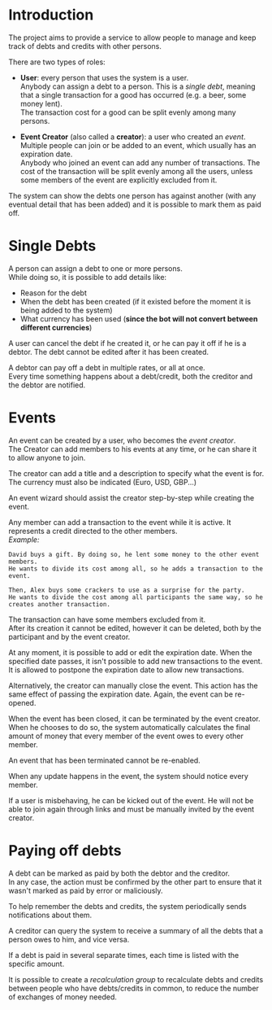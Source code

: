 Introduction
============

The project aims to provide a service to allow people to manage and keep track of debts and credits with other persons.

There are two types of roles:
 - **User**: every person that uses the system is a user.  
 Anybody can assign a debt to a person. This is a *single debt*, meaning that a single transaction for a good has occurred (e.g. a beer, some money lent).   
 The transaction cost for a good can be split evenly among many persons.

 - **Event Creator** (also called a **creator**): a user who created an *event*. Multiple people can join or be added to an event, which usually has an expiration date.  
 Anybody who joined an event can add any number of transactions. The cost of the transaction will be split evenly among all the users, unless some members of the event are explicitly excluded from it.

The system can show the debts one person has against another (with any eventual detail that has been added) and it is possible to mark them as paid off.

Single Debts
============

A person can assign a debt to one or more persons.  
While doing so, it is possible to add details like:
 - Reason for the debt
 - When the debt has been created (if it existed before the moment it is being added to the system)
 - What currency has been used (**since the bot will not convert between different currencies**)

A user can cancel the debt if he created it, or he can pay it off if he is a debtor. The debt cannot be edited after it has been created.

A debtor can pay off a debt in multiple rates, or all at once.  
Every time something happens about a debt/credit, both the creditor and the debtor are notified.

Events
======
An event can be created by a user, who becomes the *event creator*.  
The Creator can add members to his events at any time, or he can share it to allow anyone to join.

The creator can add a title and a description to specify what the event is for.
The currency must also be indicated (Euro, USD, GBP...)

An event wizard should assist the creator step-by-step while creating the event.

Any member can add a transaction to the event while it is active. It represents a credit directed to the other members.\
*Example:*

    David buys a gift. By doing so, he lent some money to the other event members.
    He wants to divide its cost among all, so he adds a transaction to the event. 
    
    Then, Alex buys some crackers to use as a surprise for the party.
    He wants to divide the cost among all participants the same way, so he creates another transaction.

The transaction can have some members excluded from it.  
After its creation it cannot be edited, however it can be deleted, both by the participant and by the event creator.

At any moment, it is possible to add or edit the expiration date. When the specified date passes, it isn't possible to add new transactions to the event.  
It is allowed to postpone the expiration date to allow new transactions.

Alternatively, the creator can manually close the event. This action has the same effect of passing the expiration date. Again, the event can be re-opened.

When the event has been closed, it can be terminated by the event creator.  
When he chooses to do so, the system automatically calculates the final amount of money that every member of the event owes to every other member.

An event that has been terminated cannot be re-enabled.

When any update happens in the event, the system should notice every member.

If a user is misbehaving, he can be kicked out of the event. He will not be able to join again through links and must be manually invited by the event creator.

Paying off debts
================

A debt can be marked as paid by both the debtor and the creditor.  
In any case, the action must be confirmed by the other part to ensure that it wasn't marked as paid by error or maliciously.

To help remember the debts and credits, the system periodically sends notifications about them.

A creditor can query the system to receive a summary of all the debts that a person owes to him, and vice versa.

If a debt is paid in several separate times, each time is listed with the specific amount.

It is possible to create a *recalculation group* to recalculate debts and credits between people who have debts/credits in common, to reduce the number of exchanges of money needed.